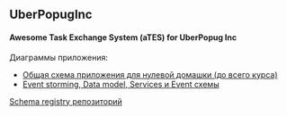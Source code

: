 ## UberPopugInc

#### Awesome Task Exchange System (aTES) for UberPopug Inc

Диаграммы приложения:

* [Общая схема приложения для нулевой домашки (до всего курса)](https://miro.com/app/board/uXjVMw_TyiA=/?share_link_id=795541479315)
* [Event storming, Data model, Services и Event схемы](https://miro.com/app/board/uXjVMwrO9Fc=/?share_link_id=611585265044)


[Schema registry репозиторий](https://github.com/DmitryGubich/UberPopugIncSchemas)
